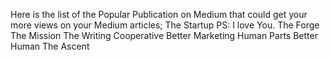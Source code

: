 Here is the list of the Popular Publication on Medium that could get
your more views on your Medium articles; The Startup PS: I love You. The
Forge The Mission The Writing Cooperative Better Marketing Human Parts
Better Human The Ascent
